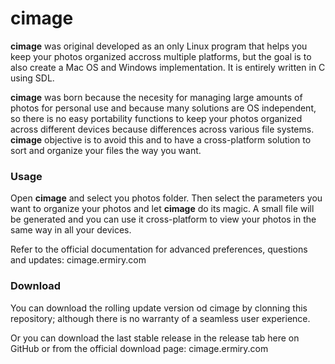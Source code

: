 # cimage

**cimage** was original developed as an only Linux program that helps you keep your photos organized accross multiple platforms, but the goal is to also create a Mac OS and Windows implementation. It is entirely written in C using SDL.

**cimage** was born because the necesity for managing large amounts of photos for personal use and because many solutions are OS independent, so there is no easy portability functions to keep your photos organized across different devices because differences across various file systems. **cimage** objective is to avoid this and to have a cross-platform solution to sort and organize your files the way you want.

### Usage

Open **cimage** and select you photos folder. Then select the parameters you want to organize your photos and let **cimage** do its magic. A small file will be generated and you can use it cross-platform to view your photos in the same way in all your devices.

Refer to the official documentation for advanced preferences, questions and updates: cimage.ermiry.com

### Download 

You can download the rolling update version od cimage by clonning this repository; although there is no warranty of a seamless user experience.

Or you can download the last stable release in the release tab here on GitHub or from the official download page: cimage.ermiry.com
